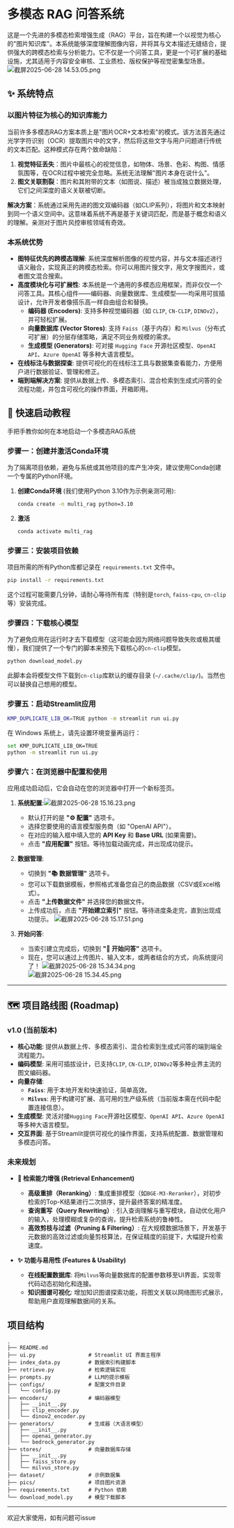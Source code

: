 # 多模态 RAG 问答系统

这是一个先进的多模态检索增强生成（RAG）平台，旨在构建一个以视觉为核心的"图片知识库"。本系统能够深度理解图像内容，并将其与文本描述无缝结合，提供强大的跨模态检索与分析能力。它不仅是一个问答工具，更是一个可扩展的基础设施，尤其适用于内容安全审核、工业质检、版权保护等视觉密集型场景。
![截屏2025-06-28 14.53.05.png](./截屏2025-06-28%2014.53.05.png)

## ✨ 系统特点

### 以图片特征为核心的知识库能力
当前许多多模态RAG方案本质上是"图片OCR+文本检索"的模式。该方法首先通过光学字符识别（OCR）提取图片中的文字，然后将这些文字与用户问题进行传统的文本匹配。这种模式存在两个致命缺陷：
1.  **视觉特征丢失**：图片中最核心的视觉信息，如物体、场景、色彩、构图、情感氛围等，在OCR过程中被完全忽略。系统无法理解"图片本身在说什么"。
2.  **图文关联割裂**：图片和其附带的文本（如图说、描述）被当成独立数据处理，它们之间深度的语义关联被切断。

**解决方案**：系统通过采用先进的图文双编码器（如CLIP系列），将图片和文本映射到同一个语义空间中。这意味着系统不再是基于关键词匹配，而是基于概念和语义的理解。亲测对于图片风控审核领域有奇效。

### 本系统优势
- **图特征优先的跨模态理解**: 系统深度解析图像的视觉内容，并与文本描述进行语义融合，实现真正的跨模态检索。你可以用图片搜文字，用文字搜图片，或者图文混合搜索。
- **高度模块化与可扩展性**: 本系统是一个通用的多模态应用框架，而非仅仅一个问答工具。其核心组件——编码器、向量数据库、生成模型——均采用可拔插设计，允许开发者像搭乐高一样自由组合和替换。
    - **编码器 (Encoders)**: 支持多种视觉编码器（如 `CLIP`, `CN-CLIP`, `DINOv2`），并可轻松扩展。
    - **向量数据库 (Vector Stores)**: 支持 `Faiss`（基于内存）和 `Milvus`（分布式可扩展）的分层存储策略，满足不同业务规模的需求。
    - **生成模型 (Generators)**: 可对接 `Hugging Face` 开源社区模型、`OpenAI API`、`Azure OpenAI` 等多种大语言模型。
- **在线标注与数据探查**: 提供可视化的在线标注工具与数据集查看能力，方便用户进行数据验证、管理和修正。
- **端到端解决方案**: 提供从数据上传、多模态索引、混合检索到生成式问答的全流程功能，并包含可视化的操作界面，开箱即用。


## 🚀 快速启动教程

手把手教你如何在本地启动一个多模态RAG系统
### 步骤一：创建并激活Conda环境

为了隔离项目依赖，避免与系统或其他项目的库产生冲突，建议使用Conda创建一个专属的Python环境。

1. **创建Conda环境** (我们使用Python 3.10作为示例亲测可用):
    ```bash
    conda create -n multi_rag python=3.10
    ```
2. **激活**
    ```bash
    conda activate multi_rag
    ```
### 步骤三：安装项目依赖

项目所需的所有Python库都记录在 `requirements.txt` 文件中。

```bash
pip install -r requirements.txt
```
这个过程可能需要几分钟，请耐心等待所有库（特别是`torch`, `faiss-cpu`, `cn-clip`等）安装完成。

### 步骤四：下载核心模型

为了避免应用在运行时才去下载模型（这可能会因为网络问题导致失败或极其缓慢），我们提供了一个专门的脚本来预先下载核心的`cn-clip`模型。

```bash
python download_model.py
```
此脚本会将模型文件下载到`cn-clip`库默认的缓存目录 (`~/.cache/clip/`)。当然也可以替换自己想用的模型。

### 步骤五：启动Streamlit应用

```bash
KMP_DUPLICATE_LIB_OK=TRUE python -m streamlit run ui.py
```
在 Windows 系统上，请先设置环境变量再运行：
```bash
set KMP_DUPLICATE_LIB_OK=TRUE
python -m streamlit run ui.py
```

### 步骤六：在浏览器中配置和使用

应用成功启动后，它会自动在您的浏览器中打开一个新标签页。

1.  **系统配置**:![截屏2025-06-28 15.16.23.png](./截屏2025-06-28%2015.16.23.png)
    -   默认打开的是 **"⚙️ 配置"** 选项卡。
    -   选择您要使用的语言模型服务商（如 "OpenAI API"）。
    -   在对应的输入框中填入您的 **API Key** 和 **Base URL** (如果需要)。
    -   点击 **"应用配置"** 按钮。等待加载动画完成，并出现成功提示。

2.  **数据管理**:
    -   切换到 **"📚 数据管理"** 选项卡。
    -   您可以下载数据模板，参照格式准备您自己的商品数据（CSV或Excel格式）。
    -   点击 **"上传数据文件"** 并选择您的数据文件。
    -   上传成功后，点击 **"开始建立索引"** 按钮。等待进度条走完，直到出现成功提示。
![截屏2025-06-28 15.17.51.png](./截屏2025-06-28%2015.17.51.png)
3.  **开始问答**:
    -   当索引建立完成后，切换到 **"💬 开始问答"** 选项卡。
    -   现在，您可以通过上传图片、输入文本，或两者结合的方式，向系统提问了！
![截屏2025-06-28 15.34.34.png](./截屏2025-06-28%2015.34.34.png)
![截屏2025-06-28 15.34.45.png](./截屏2025-06-28%2015.34.45.png)
---
## 🗺️ 项目路线图 (Roadmap)

### v1.0 (当前版本)
- **核心功能**: 提供从数据上传、多模态索引、混合检索到生成式问答的端到端全流程能力。
- **编码模型**: 采用可插拔设计，已支持`CLIP`, `CN-CLIP`, `DINOv2`等多种业界主流的图文编码器。
- **向量存储**:
    - **`Faiss`**: 用于本地开发和快速验证，简单高效。
    - **`Milvus`**: 用于构建可扩展、高可用的生产级系统（当前版本需在代码中配置连接信息）。
- **生成模型**: 灵活对接`Hugging Face`开源社区模型、`OpenAI API`、`Azure OpenAI`等多种大语言模型。
- **交互界面**: 基于Streamlit提供可视化的操作界面，支持系统配置、数据管理和多模态问答。

### 未来规划
- **🚀 检索能力增强 (Retrieval Enhancement)**
    - **高级重排（Reranking）**: 集成重排模型（如`BGE-M3-Reranker`），对初步检索的Top-K结果进行二次排序，提升最终答案的精准度。
    - **查询重写（Query Rewriting）**: 引入查询理解与重写模块，自动优化用户的输入，处理模糊或复杂的查询，提升检索系统的鲁棒性。
    - **高效剪枝与过滤（Pruning & Filtering）**: 在大规模数据场景下，开发基于元数据的高效过滤或向量剪枝算法，在保证精度的前提下，大幅提升检索速度。

- **✨ 功能与易用性 (Features & Usability)**
    - **在线配置数据库**: 将`Milvus`等向量数据库的配置参数移至UI界面，实现零代码动态初始化和连接。
    - **知识图谱可视化**: 增加知识图谱探索功能，将图文关联以网络图形式展示，帮助用户直观理解数据间的关系。

## 项目结构
```
.
├── README.md
├── ui.py                 # Streamlit UI 界面主程序
├── index_data.py         # 数据索引构建脚本
├── retrieve.py           # 检索逻辑实现
├── prompts.py            # LLM的提示模板
├── configs/              # 配置文件目录
│   └── config.py
├── encoders/             # 编码器模型
│   ├── __init__.py
│   ├── clip_encoder.py
│   └── dinov2_encoder.py
├── generators/           # 生成器（大语言模型）
│   ├── __init__.py
│   ├── openai_generator.py
│   └── bedrock_generator.py
├── stores/               # 向量数据库存储
│   ├── __init__.py
│   ├── faiss_store.py
│   └── milvus_store.py
├── dataset/              # 示例数据集
├── pics/                 # 项目图片资源
├── requirements.txt      # Python 依赖
└── download_model.py     # 模型下载脚本
```
---
欢迎大家使用，如有问题可issue